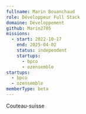 ```yaml
---
fullname: Marin Bouanchaud
role: Développeur Full Stack
domaine: Développement
github: Marin2705
missions:
  - start: 2022-10-17
    end: 2025-04-02
    status: independent
    startups:
      - bpco
      - ozensemble
startups:
  - bpco
  - ozensemble
memberType: beta
---
```

Couteau-suisse